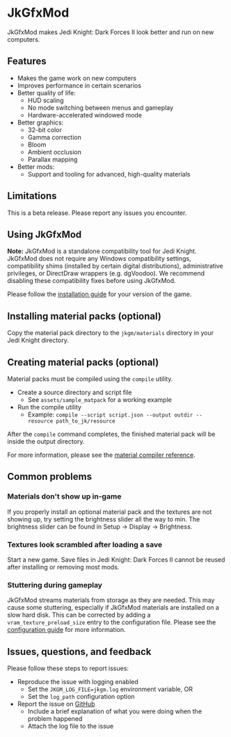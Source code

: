 # JkGfxMod

JkGfxMod makes Jedi Knight: Dark Forces II look better and run on new computers.

## Features

- Makes the game work on new computers
- Improves performance in certain scenarios
- Better quality of life:
    - HUD scaling
    - No mode switching between menus and gameplay
    - Hardware-accelerated windowed mode
- Better graphics:
    - 32-bit color
    - Gamma correction
    - Bloom
    - Ambient occlusion
    - Parallax mapping
- Better mods:
    - Support and tooling for advanced, high-quality materials

## Limitations

This is a beta release. Please report any issues you encounter.

## Using JkGfxMod

**Note:** JkGfxMod is a standalone compatibility tool for Jedi Knight. JkGfxMod does not require any Windows compatibility settings, compatibility shims (installed by certain digital distributions), administrative privileges, or DirectDraw wrappers (e.g. dgVoodoo). We recommend disabling these compatibility fixes before using JkGfxMod.

Please follow the [installation guide](doc/install.md) for your version of the game.

## Installing material packs (optional)

Copy the material pack directory to the `jkgm/materials` directory in your Jedi Knight directory.

## Creating material packs (optional)

Material packs must be compiled using the `compile` utility.

- Create a source directory and script file
    - See `assets/sample_matpack` for a working example
- Run the compile utility
    - Example: `compile --script script.json --output outdir --resource path_to_jk/resource`

After the `compile` command completes, the finished material pack will be inside the output directory.

For more information, please see the [material compiler reference](doc/compile.md).

## Common problems

### Materials don't show up in-game

If you properly install an optional material pack and the textures are not showing up, try setting the brightness slider all the way to min.  The brightness slider can be found in Setup → Display → Brightness.

### Textures look scrambled after loading a save

Start a new game. Save files in Jedi Knight: Dark Forces II cannot be reused after installing or removing most mods.

### Stuttering during gameplay

JkGfxMod streams materials from storage as they are needed. This may cause some stuttering, especially if JkGfxMod materials are installed on a slow hard disk. This can be corrected by adding a `vram_texture_preload_size` entry to the configuration file. Please see the [configuration guide](doc/config.md) for more information.

## Issues, questions, and feedback

Please follow these steps to report issues:

- Reproduce the issue with logging enabled
    - Set the `JKGM_LOG_FILE=jkgm.log` environment variable, OR
    - Set the `log_path` configuration option
- Report the issue on [GitHub](https://github.com/jdmclark/jkgfxmod/issues)
    - Include a brief explanation of what you were doing when the problem happened
    - Attach the log file to the issue
